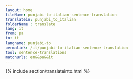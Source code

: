 ```yaml
---
layout: home
fileName: punjabi-to-italian-sentence-translation
translatein: punjabi_to_italian
folderName : translate
lang: it
from: pa
to: it
langname: punjabi-to
permalink: /it/punjabi-to-italian-sentence-translation
tool: sentence-translations
matchurls: en&&pa&&it
---
```

{% include section/translateinto.html %}
